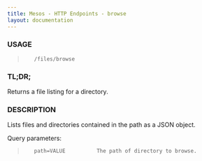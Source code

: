 ```yaml
---
title: Mesos - HTTP Endpoints - browse
layout: documentation
---
```

<!--- This is an automatically generated file. DO NOT EDIT! --->

### USAGE ###
>        /files/browse

### TL;DR; ###
Returns a file listing for a directory.

### DESCRIPTION ###
Lists files and directories contained in the path as
a JSON object.

Query parameters:

>        path=VALUE          The path of directory to browse.